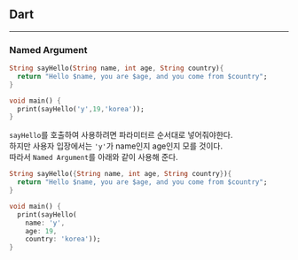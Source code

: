 ## Dart
---
### Named Argument
   
```Dart
String sayHello(String name, int age, String country){
  return "Hello $name, you are $age, and you come from $country";  
}

void main() {
  print(sayHello('y',19,'korea'));
}
```
``sayHello``를 호출하여 사용하려면 파라미터르 순서대로 넣어줘야한다.   
하지만 사용자 입장에서는 ``'y'``가 name인지 age인지 모를 것이다.   
따라서 ``Named Argument``를 아래와 같이 사용해 준다.   
```Dart
String sayHello({String name, int age, String country}){
  return "Hello $name, you are $age, and you come from $country";  
}

void main() {
  print(sayHello(
    name: 'y',
    age: 19,
    country: 'korea'));
}
```


